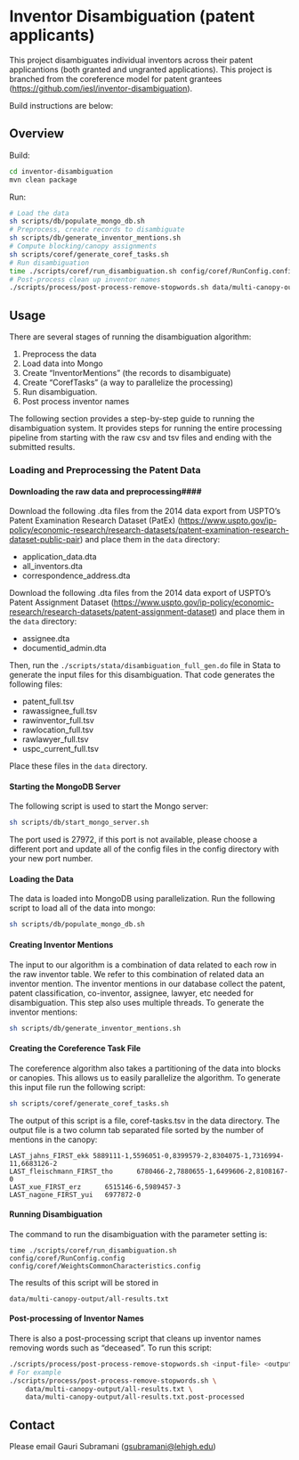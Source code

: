 Inventor Disambiguation (patent applicants)
========================

This project disambiguates individual inventors across their patent applicantions (both granted and ungranted applications). This project is branched from the coreference model for patent grantees (https://github.com/iesl/inventor-disambiguation). 

Build instructions are below:


## Overview ##

Build:

```bash
cd inventor-disambiguation
mvn clean package
```

Run:

```bash
# Load the data
sh scripts/db/populate_mongo_db.sh
# Preprocess, create records to disambiguate
sh scripts/db/generate_inventor_mentions.sh
# Compute blocking/canopy assignments
sh scripts/coref/generate_coref_tasks.sh
# Run disambiguation
time ./scripts/coref/run_disambiguation.sh config/coref/RunConfig.config config/coref/WeightsCommonCharacteristics.config
# Post-process clean up inventor names
./scripts/process/post-process-remove-stopwords.sh data/multi-canopy-output/all-results.txt data/multi-canopy-output/all-results.txt.post-processed
```

## Usage ##

There are several stages of running the disambiguation algorithm: 

1. Preprocess the data
2. Load data into Mongo
3. Create “InventorMentions” (the records to disambiguate)
4. Create “CorefTasks” (a way to parallelize the processing)
5. Run disambiguation.
6. Post process inventor names

The following section provides a step-by-step guide to running the disambiguation system. It provides steps for running the entire processing pipeline from starting with the raw csv and tsv files and ending with the submitted results.

### Loading and Preprocessing the Patent Data ###

#### Downloading the raw data and preprocessing####

Download the following .dta files from the 2014 data export from USPTO’s Patent Examination Research Dataset (PatEx) (https://www.uspto.gov/ip-policy/economic-research/research-datasets/patent-examination-research-dataset-public-pair) and place them in the ```data``` directory:
* application_data.dta
* all_inventors.dta
* correspondence_address.dta

Download the following .dta files from the 2014 data export of USPTO’s Patent Assignment Dataset (https://www.uspto.gov/ip-policy/economic-research/research-datasets/patent-assignment-dataset) and place them in the ```data``` directory:
* assignee.dta
* documentid_admin.dta

Then, run the ```./scripts/stata/disambiguation_full_gen.do``` file in Stata to generate the input files for this disambiguation. That code generates the following files:
* patent_full.tsv
* rawassignee_full.tsv
* rawinventor_full.tsv
* rawlocation_full.tsv
* rawlawyer_full.tsv
* uspc_current_full.tsv

Place these files in the ```data``` directory.


#### Starting the MongoDB Server ####

The following script is used to start the Mongo server:

```bash
sh scripts/db/start_mongo_server.sh
```

The port used is 27972, if this port is not available, please choose a different port and update all of the config files in the config directory with your new port number.

#### Loading the Data ####

The data is loaded into MongoDB using parallelization. Run the following script to load all of the data into mongo:

```bash
sh scripts/db/populate_mongo_db.sh
```

#### Creating Inventor Mentions ####

The input to our algorithm is a combination of data related to each row in the raw inventor table. We refer to this combination of related data an inventor mention. The inventor mentions in our database collect the patent, patent classification, co-inventor, assignee, lawyer, etc needed for disambiguation. This step also uses multiple threads. To generate the inventor mentions:

```bash
sh scripts/db/generate_inventor_mentions.sh
```


#### Creating the Coreference Task File ####

The coreference algorithm also takes a partitioning of the data into blocks or canopies. This allows us to easily parallelize the algorithm. To generate this input file run the following script:

```bash
sh scripts/coref/generate_coref_tasks.sh
```
The output of this script is a file, coref-tasks.tsv in the data directory. 
The output file is a two column tab separated file sorted by the number of mentions in the canopy:

```
LAST_jahns_FIRST_ekk 5889111-1,5596051-0,8399579-2,8304075-1,7316994-11,6683126-2
LAST_fleischmann_FIRST_tho      6780466-2,7880655-1,6499606-2,8108167-0
LAST_xue_FIRST_erz      6515146-6,5989457-3
LAST_nagone_FIRST_yui   6977872-0
```

#### Running Disambiguation ####

The command to run the disambiguation with the parameter setting is: 

```
time ./scripts/coref/run_disambiguation.sh config/coref/RunConfig.config config/coref/WeightsCommonCharacteristics.config
```

The results of this script will be stored in 

```
data/multi-canopy-output/all-results.txt
```

#### Post-processing of Inventor Names ####

There is also a post-processing script that cleans up inventor names removing words such as “deceased”. To run this script:

```bash
./scripts/process/post-process-remove-stopwords.sh <input-file> <output-file>
# For example
./scripts/process/post-process-remove-stopwords.sh \
    data/multi-canopy-output/all-results.txt \
    data/multi-canopy-output/all-results.txt.post-processed
```

## Contact ##

Please email Gauri Subramani (gsubramani@lehigh.edu)
